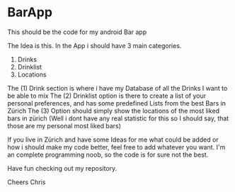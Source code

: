 # BarApp
This should be the code for my android Bar app

The Idea is this. In the App i should have 3 main categories. 

1. Drinks
2. Drinklist
3. Locations

The (1) Drink section is where i have my Database of all the Drinks I want to be able to mix
The (2) Drinklist option is there to create a list of your personal preferences, and has some predefined Lists from the best Bars in Zürich
The (3) Option should simply show the locations of the most liked bars in zürich (Well i dont have any real statistic for this so I should say, that those are my personal most liked bars)

If you live in Zürich and have some Ideas for me what could be added or how i should make my code better, feel free to add whatever you want. I'm an complete programming noob, so the code is for sure not the best.

Have fun checking out my repository.


Cheers Chris

